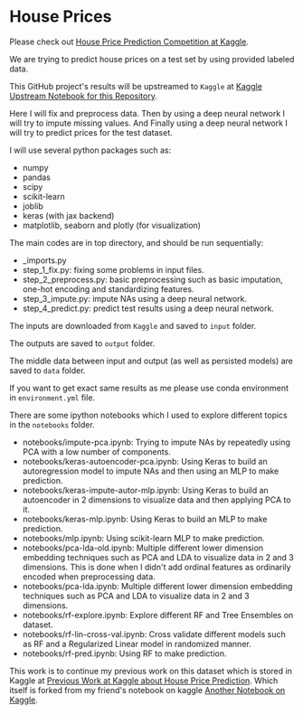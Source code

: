 # House Prices

Please check out
[House Price Prediction Competition at Kaggle](https://www.kaggle.com/competitions/house-prices-advanced-regression-techniques/overview).

We are trying to predict house prices on a test set by using provided labeled data.

This GitHub project's results will be upstreamed to `Kaggle` at
[Kaggle Upstream Notebook for this Repository](https://www.kaggle.com/code/fatulm/github-house-price-prediction-upstream).

Here I will fix and preprocess data.
Then by using a deep neural network I will try to impute missing values.
And Finally using a deep neural network I will try to predict prices for the test dataset.

I will use several python packages such as:

- numpy
- pandas
- scipy
- scikit-learn
- joblib
- keras (with jax backend)
- matplotlib, seaborn and plotly (for visualization)

The main codes are in top directory, and should be run sequentially:

- _imports.py
- step_1_fix.py: fixing some problems in input files.
- step_2_preprocess.py: basic preprocessing such as basic imputation, one-hot encoding and standardizing features.
- step_3_impute.py: impute NAs using a deep neural network.
- step_4_predict.py: predict test results using a deep neural network.

The inputs are downloaded from `Kaggle` and saved to `input` folder.

The outputs are saved to `output` folder.

The middle data between input and output (as well as persisted models) are saved to `data` folder.

If you want to get exact same results as me please use conda environment in `environment.yml` file.

There are some ipython notebooks which I used to explore different topics in the `notebooks` folder.

- notebooks/impute-pca.ipynb: Trying to impute NAs by repeatedly using PCA with a low number of components.
- notebooks/keras-autoencoder-pca.ipynb:  Using Keras to build an autoregression model to impute NAs and then using an
  MLP to make prediction.
- notebooks/keras-impute-autor-mlp.ipynb: Using Keras to build an autoencoder in 2 dimensions to visualize data and then
  applying PCA to it.
- notebooks/keras-mlp.ipynb: Using Keras to build an MLP to make prediction.
- notebooks/mlp.ipynb: Using scikit-learn MLP to make prediction.
- notebooks/pca-lda-old.ipynb: Multiple different lower dimension embedding techniques such as PCA and LDA to visualize
  data in 2 and 3 dimensions. This is done when I didn't add ordinal features as ordinarily encoded when preprocessing
  data.
- notebooks/pca-lda.ipynb: Multiple different lower dimension embedding techniques such as PCA and LDA to visualize data
  in 2 and 3 dimensions.
- notebooks/rf-explore.ipynb: Explore different RF and Tree Ensembles on dataset.
- notebooks/rf-lin-cross-val.ipynb: Cross validate different models such as RF and a Regularized Linear model in
  randomized manner.
- notebooks/rf-pred.ipynb: Using RF to make prediction.

This work is to continue my previous work on this dataset which is stored in Kaggle at
[Previous Work at Kaggle about House Price Prediction](https://www.kaggle.com/code/fatulm/house-price-prediction).
Which itself is forked from my friend's notebook on kaggle
[Another Notebook on Kaggle](https://www.kaggle.com/code/mahyarpoorjafary/house-price-prediction).
